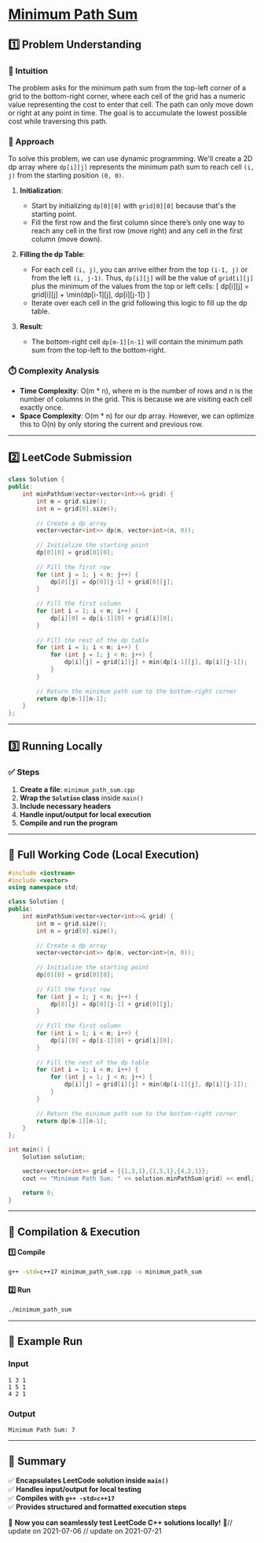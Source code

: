# **[Minimum Path Sum](https://leetcode.com/problems/minimum-path-sum/description/)**  

## **1️⃣ Problem Understanding**  
### **📌 Intuition**  
The problem asks for the minimum path sum from the top-left corner of a grid to the bottom-right corner, where each cell of the grid has a numeric value representing the cost to enter that cell. The path can only move down or right at any point in time. The goal is to accumulate the lowest possible cost while traversing this path.

### **🚀 Approach**  
To solve this problem, we can use dynamic programming. We'll create a 2D dp array where `dp[i][j]` represents the minimum path sum to reach cell `(i, j)` from the starting position `(0, 0)`. 

1. **Initialization**: 
   - Start by initializing `dp[0][0]` with `grid[0][0]` because that's the starting point.
   - Fill the first row and the first column since there’s only one way to reach any cell in the first row (move right) and any cell in the first column (move down).

2. **Filling the dp Table**:
   - For each cell `(i, j)`, you can arrive either from the top `(i-1, j)` or from the left `(i, j-1)`. Thus, `dp[i][j]` will be the value of `grid[i][j]` plus the minimum of the values from the top or left cells: 
     \[
     dp[i][j] = grid[i][j] + \min(dp[i-1][j], dp[i][j-1])
     \]
   - Iterate over each cell in the grid following this logic to fill up the dp table.

3. **Result**: 
   - The bottom-right cell `dp[m-1][n-1]` will contain the minimum path sum from the top-left to the bottom-right.

### **⏱️ Complexity Analysis**  
- **Time Complexity**: O(m * n), where m is the number of rows and n is the number of columns in the grid. This is because we are visiting each cell exactly once.
- **Space Complexity**: O(m * n) for our dp array. However, we can optimize this to O(n) by only storing the current and previous row.

---  

## **2️⃣ LeetCode Submission**  
```cpp
class Solution {
public:
    int minPathSum(vector<vector<int>>& grid) {
        int m = grid.size();
        int n = grid[0].size();
        
        // Create a dp array
        vector<vector<int>> dp(m, vector<int>(n, 0));
        
        // Initialize the starting point
        dp[0][0] = grid[0][0];
        
        // Fill the first row
        for (int j = 1; j < n; j++) {
            dp[0][j] = dp[0][j-1] + grid[0][j];
        }
        
        // Fill the first column
        for (int i = 1; i < m; i++) {
            dp[i][0] = dp[i-1][0] + grid[i][0];
        }
        
        // Fill the rest of the dp table
        for (int i = 1; i < m; i++) {
            for (int j = 1; j < n; j++) {
                dp[i][j] = grid[i][j] + min(dp[i-1][j], dp[i][j-1]);
            }
        }
        
        // Return the minimum path sum to the bottom-right corner
        return dp[m-1][n-1];
    }
};
```  

---  

## **3️⃣ Running Locally**  
### **✅ Steps**  
1. **Create a file**: `minimum_path_sum.cpp`  
2. **Wrap the `Solution` class** inside `main()`  
3. **Include necessary headers**  
4. **Handle input/output for local execution**  
5. **Compile and run the program**  

---  

## **📝 Full Working Code (Local Execution)**  
```cpp
#include <iostream>
#include <vector>
using namespace std;

class Solution {
public:
    int minPathSum(vector<vector<int>>& grid) {
        int m = grid.size();
        int n = grid[0].size();
        
        // Create a dp array
        vector<vector<int>> dp(m, vector<int>(n, 0));
        
        // Initialize the starting point
        dp[0][0] = grid[0][0];
        
        // Fill the first row
        for (int j = 1; j < n; j++) {
            dp[0][j] = dp[0][j-1] + grid[0][j];
        }
        
        // Fill the first column
        for (int i = 1; i < m; i++) {
            dp[i][0] = dp[i-1][0] + grid[i][0];
        }
        
        // Fill the rest of the dp table
        for (int i = 1; i < m; i++) {
            for (int j = 1; j < n; j++) {
                dp[i][j] = grid[i][j] + min(dp[i-1][j], dp[i][j-1]);
            }
        }
        
        // Return the minimum path sum to the bottom-right corner
        return dp[m-1][n-1];
    }
};

int main() {
    Solution solution;

    vector<vector<int>> grid = {{1,3,1},{1,5,1},{4,2,1}};
    cout << "Minimum Path Sum: " << solution.minPathSum(grid) << endl;

    return 0;
}
```  

---  

## **🔧 Compilation & Execution**  
#### **1️⃣ Compile**  
```bash
g++ -std=c++17 minimum_path_sum.cpp -o minimum_path_sum
```  

#### **2️⃣ Run**  
```bash
./minimum_path_sum
```  

---  

## **🎯 Example Run**  
### **Input**  
```
1 3 1
1 5 1
4 2 1
```  
### **Output**  
```
Minimum Path Sum: 7
```  

---  

## **📌 Summary**  
✅ **Encapsulates LeetCode solution inside `main()`**  
✅ **Handles input/output for local testing**  
✅ **Compiles with `g++ -std=c++17`**  
✅ **Provides structured and formatted execution steps**  

🚀 **Now you can seamlessly test LeetCode C++ solutions locally!** 🚀// update on 2021-07-06
// update on 2021-07-21
